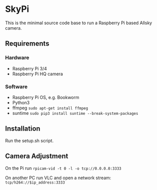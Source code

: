 # SkyPi
This is the minimal source code base to run a Raspberry Pi based Allsky camera.

## Requirements
### Hardware
- Raspberry Pi 3/4
- Raspberry Pi HQ camera

### Software
- Raspberry Pi OS, e.g. Bookworm
- Python3
- ffmpeg
```sudo apt-get install ffmpeg```
- suntime
```sudo pip3 install suntime --break-system-packages```

## Installation
Run the setup.sh script.

## Camera Adjustment
On the Pi run
```rpicam-vid -t 0 -l -o tcp://0.0.0.0:3333```

On another PC run VLC and open a network stream:
```tcp/h264://$ip_address:3333```
